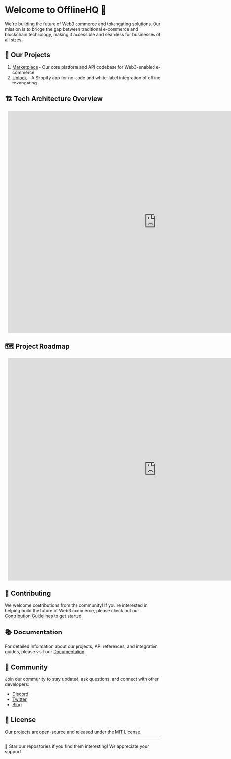 # Welcome to OfflineHQ 👋

We're building the future of Web3 commerce and tokengating solutions. Our mission is to bridge the gap between traditional e-commerce and blockchain technology, making it accessible and seamless for businesses of all sizes.

## 🚀 Our Projects

1. [Marketplace](https://github.com/OfflineHQ/marketplace) - Our core platform and API codebase for Web3-enabled e-commerce.
2. [Unlock](https://github.com/OfflineHQ/shopify-unlock) - A Shopify app for no-code and white-label integration of offline tokengating.

## 🏗️ Tech Architecture Overview

<div style="width: 960px; height: 720px; margin: 10px; position: relative;"><iframe allowfullscreen frameborder="0" style="width:960px; height:720px" src="https://lucid.app/documents/embedded/e4944a4b-41af-47ed-a4ff-1c4e5f2b7528" id="NUL~I_j9L-JM"></iframe></div>

## 🗺️ Project Roadmap

<div style="width: 960px; height: 720px; margin: 10px; position: relative;"><iframe allowfullscreen frameborder="0" style="width:960px; height:720px" src="https://lucid.app/documents/embedded/160cef11-5208-4ba5-a611-659f81f13e02" id="j4L~rB8lZAL4"></iframe></div>

## 🤝 Contributing

We welcome contributions from the community! If you're interested in helping build the future of Web3 commerce, please check out our [Contribution Guidelines](CONTRIBUTING.md) to get started.

## 📚 Documentation

For detailed information about our projects, API references, and integration guides, please visit our [Documentation](https://docs.offlinehq.com).

## 💬 Community

Join our community to stay updated, ask questions, and connect with other developers:

- [Discord](https://discord.gg/offlinehq)
- [Twitter](https://twitter.com/OfflineHQ)
- [Blog](https://blog.offlinehq.com)

## 📄 License

Our projects are open-source and released under the [MIT License](LICENSE).

---

🌟 Star our repositories if you find them interesting! We appreciate your support.
